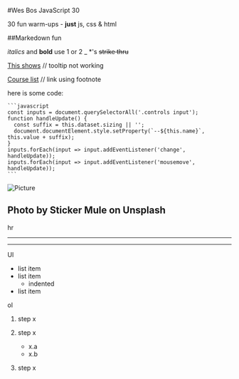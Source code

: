 #Wes Bos JavaScript 30

30 fun warm-ups - **just** js, css & html


##Markedown fun

_italics_ and **bold** use 1 or 2 _ *'s ~~strike thru~~

[This shows](http://thisUrl.com "with this tooltip")
// tooltip not working

[Course list][1]  // link using footnote


here is some code:

    ```javascript
    const inputs = document.querySelectorAll('.controls input');
    function handleUpdate() {
      const suffix = this.dataset.sizing || '';
      document.documentElement.style.setProperty(`--${this.name}`, this.value + suffix);
    }
    inputs.forEach(input => input.addEventListener('change', handleUpdate));
    inputs.forEach(input => input.addEventListener('mousemove', handleUpdate));
    ```
    



![Picture][pic1]



[1]: https://courses.wesbos.com
[pic1]: http://unsplash.it/500/500?image=1012

Photo by Sticker Mule on Unsplash
---

hr

<hr>


------


Ul
* list item
* list item
    * indented
* list item

ol
1. step x
1. step x
    * x.a
    * x.b
    
1. step x
